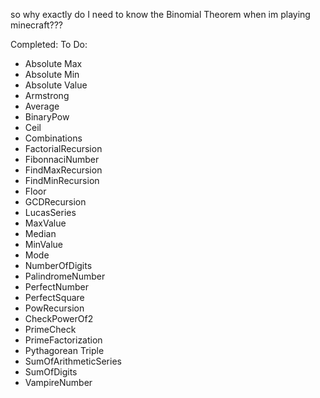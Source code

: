 so why exactly do I need to know the Binomial Theorem when im playing minecraft???

Completed:
To Do:
* Absolute Max
* Absolute Min
* Absolute Value
* Armstrong
* Average
* BinaryPow
* Ceil
* Combinations
* FactorialRecursion
* FibonnaciNumber
* FindMaxRecursion
* FindMinRecursion
* Floor
* GCDRecursion
* LucasSeries
* MaxValue
* Median
* MinValue
* Mode
* NumberOfDigits
* PalindromeNumber
* PerfectNumber
* PerfectSquare
* PowRecursion
* CheckPowerOf2
* PrimeCheck
* PrimeFactorization
* Pythagorean Triple
* SumOfArithmeticSeries
* SumOfDigits
* VampireNumber